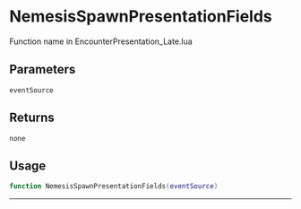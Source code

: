 # NemesisSpawnPresentationFields
Function name in EncounterPresentation_Late.lua
## Parameters
`eventSource`
## Returns
`none`
## Usage
```lua
function NemesisSpawnPresentationFields(eventSource)
```
---
